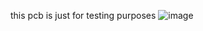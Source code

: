 this pcb is just for testing purposes 
![image](https://github.com/user-attachments/assets/c25d86ce-4761-4a53-ad2f-223f4e0edd3a)
